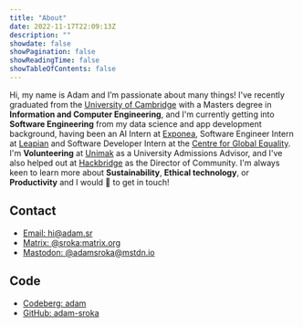 ```yaml
---
title: "About"
date: 2022-11-17T22:09:13Z
description: ""
showdate: false
showPagination: false
showReadingTime: false
showTableOfContents: false
---
```

<!-- TODO: Update this bio, hackbridge link no longer works -->

Hi, my name is Adam and I’m passionate about many things! I've recently graduated from the [University of Cambridge](https://www.cam.ac.uk/) with a Masters degree in **Information and Computer Engineering**, and I'm currently getting into **Software Engineering** from my data science and app development background, having been an AI Intern at [Exponea](https://exponea.com/), Software Engineer Intern at [Leapian](https://zenreader.co.uk) and Software Developer Intern at the [Centre for Global Equality](https://centreforglobalequality.org/). I'm **Volunteering** at [Unimak](https://unimak.sk/) as a University Admissions Advisor, and I've also helped out at [Hackbridge](https://hackbridge.io/) as the Director of Community. I'm always keen to learn more about **Sustainability**, **Ethical technology**, or **Productivity** and I would 💙 to get in touch!

## Contact

- [Email: hi@adam.sr](mailto:hi@adam.sr)
- [Matrix: @sroka:matrix.org](https://matrix.to/#/@sroka:matrix.org)
- [Mastodon: @adamsroka@mstdn.io](https://mstdn.io/@adamsroka)

## Code

- [Codeberg: adam](https://codeberg.org/adam)
- [GitHub: adam-sroka](https://github.com/adam-sroka/)
